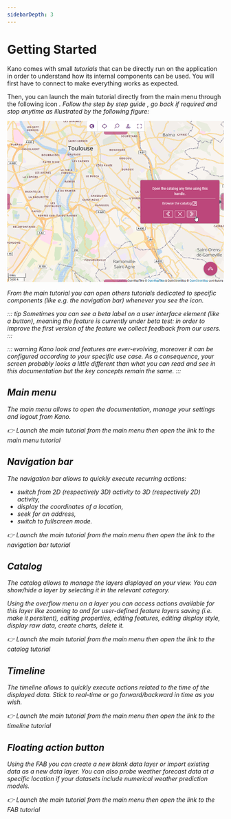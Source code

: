 ```yaml
---
sidebarDepth: 3
---
```


# Getting Started

Kano comes with small *tutorials* that can be directly run on the application in order to understand how its internal components can be used. You will first have to connect to make everything works as expected.

Then, you can launch the main tutorial directly from the main menu through the following icon <a href=""><i class="las la-question-circle"/></a>. Follow the step by step guide <a href=""><i class="las la-chevron-right"/></a>, go back if required <a href=""><i class="las la-chevron-left"/></a> and stop anytime <a href=""><i class="las la-times"/></a> as illustrated by the following figure:

![tour](../assets/kano-tour.png)

From the main tutorial you can open others tutorials dedicated to specific components (like e.g. the navigation bar) whenever you see the <i class="las la-external-link-square-alt"/> icon.

::: tip
Sometimes you can see a *beta* label on a user interface element (like a button), meaning the feature is currently under *beta test*: in order to improve the first version of the feature we collect feedback from our users.
:::

::: warning
Kano look and features are ever-evolving, moreover it can be configured according to your specific use case. As a consequence, your screen probably looks a little different than what you can read and see in this documentation but the key concepts remain the same.
:::

## Main menu

The main menu allows to open the documentation, manage your settings and logout from Kano.

:point_right: Launch the main tutorial from the main menu then open the link <i class="las la-external-link-square-alt"/> to the main menu tutorial

## Navigation bar

The navigation bar allows to quickly execute recurring actions:
* switch from 2D (respectively 3D) activity to 3D (respectively 2D) activity,
* display the coordinates of a location,
* seek for an address,
* switch to fullscreen mode.

:point_right: Launch the main tutorial from the main menu then open the link <i class="las la-external-link-square-alt"/> to the navigation bar tutorial

## Catalog

The catalog allows to manage the layers displayed on your view. You can show/hide a layer by selecting it in the relevant category.

Using the overflow menu on a layer you can access actions available for this layer like zooming to and for user-defined feature layers saving (i.e. make it persitent), editing properties, editing features, editing display style, display raw data, create charts, delete it.

:point_right: Launch the main tutorial from the main menu then open the link <i class="las la-external-link-square-alt"/> to the catalog tutorial

## Timeline

The timeline allows to quickly execute actions related to the time of the displayed data. Stick to real-time or go forward/backward in time as you wish. 

:point_right: Launch the main tutorial from the main menu then open the link <i class="las la-external-link-square-alt"/> to the timeline tutorial

## Floating action button

Using the FAB you can create a new blank data layer or import existing data as a new data layer. You can also probe weather forecast data at a specific location if your datasets include numerical weather prediction models.

:point_right: Launch the main tutorial from the main menu then open the link <i class="las la-external-link-square-alt"/> to the FAB tutorial
